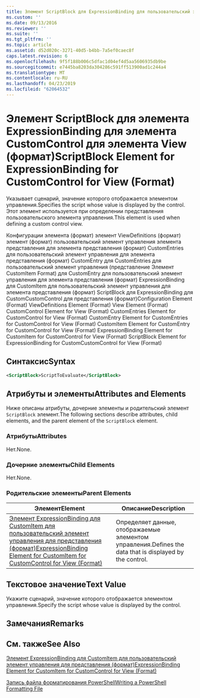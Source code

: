 ```yaml
---
title: Элемент ScriptBlock для ExpressionBinding для пользовательский элемент управления для представления (формат) | Документация Майкрософт
ms.custom: ''
ms.date: 09/13/2016
ms.reviewer: ''
ms.suite: ''
ms.tgt_pltfrm: ''
ms.topic: article
ms.assetid: d52d020c-3271-40d5-b4bb-7a5ef0caec8f
caps.latest.revision: 6
ms.openlocfilehash: 9f5f188b006c5dfac1d04ef4d5aa5606935db9be
ms.sourcegitcommit: e7445ba8203da304286c591ff513900ad1c244a4
ms.translationtype: MT
ms.contentlocale: ru-RU
ms.lasthandoff: 04/23/2019
ms.locfileid: "62064532"
---
```

# <a name="scriptblock-element-for-expressionbinding-for-customcontrol-for-view-format"></a><span data-ttu-id="08ee3-102">Элемент ScriptBlock для элемента ExpressionBinding для элемента CustomControl для элемента View (формат)</span><span class="sxs-lookup"><span data-stu-id="08ee3-102">ScriptBlock Element for ExpressionBinding for CustomControl for View (Format)</span></span>

<span data-ttu-id="08ee3-103">Указывает сценарий, значение которого отображается элементом управления.</span><span class="sxs-lookup"><span data-stu-id="08ee3-103">Specifies the script whose value is displayed by the control.</span></span> <span data-ttu-id="08ee3-104">Этот элемент используется при определении представления пользовательского элемента управления.</span><span class="sxs-lookup"><span data-stu-id="08ee3-104">This element is used when defining a custom control view.</span></span>

<span data-ttu-id="08ee3-105">Конфигурации элемента (формат) элемент ViewDefinitions (формат) элемент (формат) пользовательский элемент управления элемента представления для элемента представления (формат) CustomEntries для пользовательский элемент управления для элемента представления (формат) CustomEntry для CustomEntries для пользовательский элемент управления (представление Элемент CustomItem Format) для CustomEntry для пользовательский элемент управления для элемента представления (формат) ExpressionBinding для CustomItem для пользовательский элемент управления для элемента представления (формат) ScriptBlock для ExpressionBinding для CustomCustomControl для представления (формат)</span><span class="sxs-lookup"><span data-stu-id="08ee3-105">Configuration Element (Format) ViewDefinitions Element (Format) View Element (Format) CustomControl Element for View (Format) CustomEntries Element for CustomControl for View (Format) CustomEntry Element for CustomEntries for CustomControl for View (Format) CustomItem Element for CustomEntry for CustomControl for View (Format) ExpressionBinding Element for CustomItem for CustomControl for View (Format) ScriptBlock Element for ExpressionBinding for CustomCustomControl for View (Format)</span></span>

## <a name="syntax"></a><span data-ttu-id="08ee3-106">Синтаксис</span><span class="sxs-lookup"><span data-stu-id="08ee3-106">Syntax</span></span>

```xml
<ScriptBlock>ScriptToEvaluate</ScriptBlock>
```

## <a name="attributes-and-elements"></a><span data-ttu-id="08ee3-107">Атрибуты и элементы</span><span class="sxs-lookup"><span data-stu-id="08ee3-107">Attributes and Elements</span></span>

<span data-ttu-id="08ee3-108">Ниже описаны атрибуты, дочерние элементы и родительский элемент `ScriptBlock` элемент.</span><span class="sxs-lookup"><span data-stu-id="08ee3-108">The following sections describe attributes, child elements, and the parent element of the `ScriptBlock` element.</span></span>

### <a name="attributes"></a><span data-ttu-id="08ee3-109">Атрибуты</span><span class="sxs-lookup"><span data-stu-id="08ee3-109">Attributes</span></span>

<span data-ttu-id="08ee3-110">Нет.</span><span class="sxs-lookup"><span data-stu-id="08ee3-110">None.</span></span>

### <a name="child-elements"></a><span data-ttu-id="08ee3-111">Дочерние элементы</span><span class="sxs-lookup"><span data-stu-id="08ee3-111">Child Elements</span></span>

<span data-ttu-id="08ee3-112">Нет.</span><span class="sxs-lookup"><span data-stu-id="08ee3-112">None.</span></span>

### <a name="parent-elements"></a><span data-ttu-id="08ee3-113">Родительские элементы</span><span class="sxs-lookup"><span data-stu-id="08ee3-113">Parent Elements</span></span>

|<span data-ttu-id="08ee3-114">Элемент</span><span class="sxs-lookup"><span data-stu-id="08ee3-114">Element</span></span>|<span data-ttu-id="08ee3-115">Описание</span><span class="sxs-lookup"><span data-stu-id="08ee3-115">Description</span></span>|
|-------------|-----------------|
|[<span data-ttu-id="08ee3-116">Элемент ExpressionBinding для CustomItem для пользовательский элемент управления для представления (формат)</span><span class="sxs-lookup"><span data-stu-id="08ee3-116">ExpressionBinding Element for CustomItem for CustomControl for View (Format)</span></span>](./expressionbinding-element-for-customitem-for-customcontrol-for-view-format.md)|<span data-ttu-id="08ee3-117">Определяет данные, отображаемые элементом управления.</span><span class="sxs-lookup"><span data-stu-id="08ee3-117">Defines the data that is displayed by the control.</span></span>|

## <a name="text-value"></a><span data-ttu-id="08ee3-118">Текстовое значение</span><span class="sxs-lookup"><span data-stu-id="08ee3-118">Text Value</span></span>

<span data-ttu-id="08ee3-119">Укажите сценарий, значение которого отображается элементом управления.</span><span class="sxs-lookup"><span data-stu-id="08ee3-119">Specify the script whose value is displayed by the control.</span></span>

## <a name="remarks"></a><span data-ttu-id="08ee3-120">Замечания</span><span class="sxs-lookup"><span data-stu-id="08ee3-120">Remarks</span></span>

## <a name="see-also"></a><span data-ttu-id="08ee3-121">См. также</span><span class="sxs-lookup"><span data-stu-id="08ee3-121">See Also</span></span>

[<span data-ttu-id="08ee3-122">Элемент ExpressionBinding для CustomItem для пользовательский элемент управления для представления (формат)</span><span class="sxs-lookup"><span data-stu-id="08ee3-122">ExpressionBinding Element for CustomItem for CustomControl for View (Format)</span></span>](./expressionbinding-element-for-customitem-for-customcontrol-for-view-format.md)

[<span data-ttu-id="08ee3-123">Запись файла форматирования PowerShell</span><span class="sxs-lookup"><span data-stu-id="08ee3-123">Writing a PowerShell Formatting File</span></span>](./writing-a-powershell-formatting-file.md)
